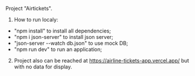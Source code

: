 Project "Airtickets".

1. How to run localy:
- "npm install" to install all dependencies;
- "npm i json-server" to install json server;
- "json-server --watch db.json" to use mock DB;
- "npm run dev" to run an application;


2. Project also can be reached at https://airline-tickets-app.vercel.app/  but with no data for display.